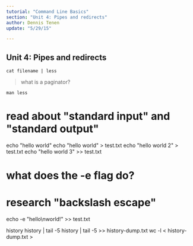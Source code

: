 ```yaml
---
tutorial: "Command Line Basics"
section: "Unit 4: Pipes and redirects"
author: Dennis Tenen
update: "5/29/15"

---
```


## Unit 4: Pipes and redirects

`cat filename | less`

> what is a paginator?

`man less`

# read about "standard input" and "standard output"
echo "hello world"
echo "hello world" > test.txt
echo "hello world 2" > test.txt
echo "hello world 3" >> test.txt

# what does the -e flag do?
# research "backslash escape"
echo -e "hello\nworld!" >> test.txt

history
history | tail -5
history | tail -5 >> history-dump.txt
wc -l < history-dump.txt >
```
